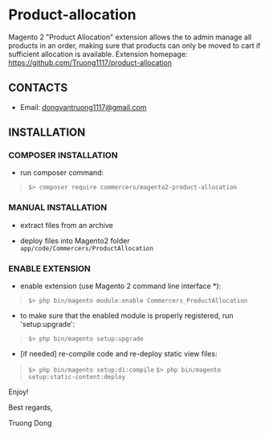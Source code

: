 # Product-allocation
Magento 2 "Product Allocation" extension allows the to admin manage all products in an order, making sure that products can only be moved to cart if sufficient allocation is available. Extension homepage: https://github.com/Truong1117/product-allocation

## CONTACTS
* Email: dongvantruong1117@gmail.com  

## INSTALLATION

### COMPOSER INSTALLATION
* run composer command:
>`$> composer require commercers/magento2-product-allocation`

### MANUAL INSTALLATION
* extract files from an archive

* deploy files into Magento2 folder `app/code/Commercers/ProductAllocation`

### ENABLE EXTENSION
* enable extension (use Magento 2 command line interface \*):
>`$> php bin/magento module:enable Commercers_ProductAllocation`

* to make sure that the enabled module is properly registered, run 'setup:upgrade':
>`$> php bin/magento setup:upgrade`

* [if needed] re-compile code and re-deploy static view files:
>`$> php bin/magento setup:di:compile`
>`$> php bin/magento setup:static-content:deploy`

Enjoy!

Best regards,

Truong Dong

